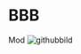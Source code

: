 # BBB
Mod
![githubbild](https://github.com/user-attachments/assets/855bbe85-e76e-4299-a04f-1a96e7c2daca)

